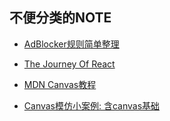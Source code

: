 ## 不便分类的NOTE


- [AdBlocker规则简单整理](./ADblocker规则简单整理.html) 
- [The Journey Of React](./React学习之道.html) 

- [MDN Canvas教程](https://developer.mozilla.org/zh-CN/docs/Web/API/Canvas_API/Tutorial) 
- [Canvas模仿小案例: 含canvas基础](./Canvas绘画笔记.html) 
